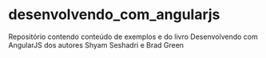 # desenvolvendo_com_angularjs
Repositório contendo conteúdo de exemplos e do livro Desenvolvendo com AngularJS dos autores Shyam Seshadri e Brad Green
